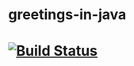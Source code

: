 # greetings-in-java
# [![Build Status](https://travis-ci.org/Ayabonga2017/greetings-in-java.svg?branch=master)](https://travis-ci.org/Ayabonga2017/greetings-in-java)
